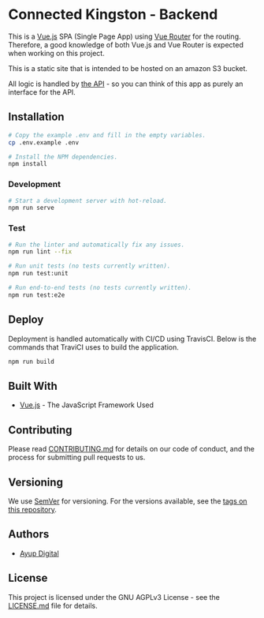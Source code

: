 # Connected Kingston - Backend

This is a [Vue.js](https://vuejs.org/) SPA (Single Page App) using [Vue Router](https://router.vuejs.org) for the routing. Therefore, a good knowledge of both Vue.js and Vue Router is expected when working on this project.

This is a static site that is intended to be hosted on an amazon S3 bucket.

All logic is handled by [the API](https://github.com/Connected-Bexley/api) - so you can think of this app as purely an interface for the API.

## Installation

```bash
# Copy the example .env and fill in the empty variables.
cp .env.example .env

# Install the NPM dependencies.
npm install
```

### Development

```bash
# Start a development server with hot-reload.
npm run serve
```

### Test

```bash
# Run the linter and automatically fix any issues.
npm run lint --fix

# Run unit tests (no tests currently written).
npm run test:unit

# Run end-to-end tests (no tests currently written).
npm run test:e2e
```

## Deploy

Deployment is handled automatically with CI/CD using TravisCI.
Below is the commands that TraviCI uses to build the application.

```bash
npm run build
```

## Built With

- [Vue.js](https://vuejs.org/) - The JavaScript Framework Used

## Contributing

Please read [CONTRIBUTING.md](CONTRIBUTING.md) for details on our code of conduct, and the process for submitting pull requests to us.

## Versioning

We use [SemVer](http://semver.org/) for versioning. For the versions available, see the [tags on this repository](hhttps://github.com/Connected-Bexley/admin/tags).

## Authors

- [Ayup Digital](https://ayup.agency/)

## License

This project is licensed under the GNU AGPLv3 License - see the [LICENSE.md](LICENSE.md) file for details.
